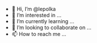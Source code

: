 - 👋 Hi, I’m @lepolka
- 👀 I’m interested in ...
- 🌱 I’m currently learning ...
- 💞️ I’m looking to collaborate on ...
- 📫 How to reach me ...

<!---
lepolka/lepolka is a ✨ special ✨ repository because its `README.md` (this file) appears on your GitHub profile.
You can click the Preview link to take a look at your changes.
--->

